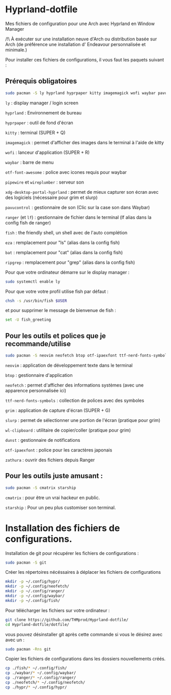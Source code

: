 # Hyprland-dotfile
Mes fichiers de configuration pour une Arch avec Hyprland en Window Manager

/!\ À exécuter sur une installation neuve d'Arch ou distribution basée sur Arch (de préférence une installation d' Endeavour personnalisée et minimale.)

Pour installer ces fichiers de configurations, il vous faut les paquets suivant :

## Prérequis obligatoires
```bash
sudo pacman -S ly hyprland hyprpaper kitty imagemagick wofi waybar pavucontrol otf-font-awesome ranger lf pipewire wireplumber xdg-desktop-portal-hyprland fish eza ripgrep bat
```

`ly` : display manager / login screen

`hyprland` : Environnement de bureau

`hyprpaper` : outil de fond d'écran

`kitty` : terminal (SUPER + Q)

`imagemagick` : permet d'afficher des images dans le terminal à l'aide de kitty

`wofi` : lanceur d'application (SUPER + R)

`waybar` : barre de menu

`otf-font-awesome` : police avec icones requis pour waybar

`pipewire` et `wireplumber` : serveur son

`xdg-desktop-portal-hyprland` : permet de mieux capturer son écran avec des logiciels (nécessaire pour grim et slurp)

`pavucontrol` : gestionnaire de son (Clic sur la case son dans Waybar)

`ranger` (et `lf`) : gestionnaire de fichier dans le terminal (lf alias dans la config fish de ranger)

`fish` : the friendly shell, un shell avec de l'auto complétion

`eza` : remplacement pour "ls" (alias dans la config fish)

`bat` : remplacement pour "cat" (alias dans la config fish)

`ripgrep` : remplacement pour "grep" (alias dans la config fish)


Pour que votre ordinateur démarre sur le display manager :

```bash
sudo systemctl enable ly
```


Pour que votre votre profil utilise fish par défaut :

```bash
chsh -s /usr/bin/fish $USER
```
et pour supprimer le message de bienvenue de fish :

```bash
set -U fish_greeting
```

## Pour les outils et polices que je recommande/utilise

```bash
sudo pacman -S neovim neofetch btop otf-ipaexfont ttf-nerd-fonts-symbols grim slurp wl-clipboard dunst zathura zathura-cb zathura-djvu zathura-pdf-mupdf
```

`neovim` : application de développement texte dans le terminal

`btop` : gestionnaire d'application

`neofetch` : permet d'afficher des informations systèmes (avec une apparence personnalisée ici)

`ttf-nerd-fonts-symbols` : collection de polices avec des symboles

`grim` : application de capture d'écran (SUPER + G)

`slurp` : permet de sélectionner une portion de l'écran (pratique pour grim)

`wl-clipboard` : utilitaire de copier/coller (pratique pour grim)

`dunst` : gestionnaire de notifications

`otf-ipaexfont` : police pour les caractères japonais

`zathura` : ouvrir des fichiers depuis Ranger

## Pour les outils juste amusant :

```bash
sudo pacman -S cmatrix starship
```

`cmatrix` : pour être un vrai hackeur en public.

`starship` : Pour un peu plus customiser son terminal.

# Installation des fichiers de configurations.

Installation de git pour récupérer les fichiers de configurations :

```bash
sudo pacman -S git
```

Créer les répertoires nécéssaires à déplacer les fichiers de configurations

```bash
mkdir -p ~/.config/hypr/
mkdir -p ~/.config/neofetch/
mkdir -p ~/.config/ranger/
mkdir -p ~/.config/waybar/
mkdir -p ~/.config/fish/
```

Pour télécharger les fichiers sur votre ordinateur :

```bash
git clone https://github.com/THMprod/Hyprland-dotfile/
cd Hyprland-dotfile/dotfile/
```

vous pouvez désinstaller git après cette commande si vous le désirez avec avec un :

```bash
sudo pacman -Rns git
```


Copier les fichiers de configurations dans les dossiers nouvellements créés.

```bash
cp ./fish/* ~/.config/fish/
cp ./waybar/* ~/.config/waybar/
cp ./ranger/* ~/.config/ranger/
cp ./neofetch/* ~/.config/neofetch/
cp ./hypr/* ~/.config/hypr/
```
